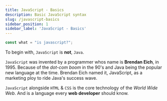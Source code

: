 ```yaml
---
title: JavaScript - Basics
description: Basic JavaScript syntax
slug: /javascript-basics
sidebar_position: 1
sidebar_label: 'JavaScript - Basics'
---
```



``` javascript
const what = "is javascript?";
```

To begin with, `JavaScript` is **not**, `Java`.

`JavaScript` was invented by a programmer whos name is **Brendan Eich**, in 1995. Because of the _dot-com boom_ in the 90's and Java being the popular new language at the time. Brendan Eich named it, JavaScript, as a marketing ploy to ride Java's success wave.

`JavaScript` alongside `HTML` & `CSS` is the core technology of the _World Wide Web_. And is a language every **web developer** should know.

